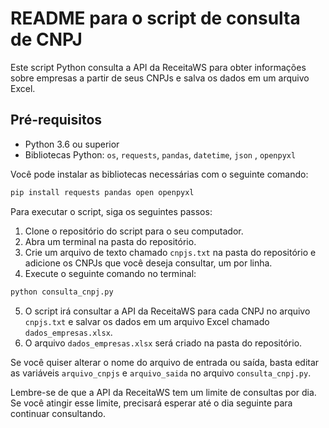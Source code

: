 # README para o script de consulta de CNPJ

Este script Python consulta a API da ReceitaWS para obter informações sobre empresas a partir de seus CNPJs e salva os dados em um arquivo Excel.

## Pré-requisitos

- Python 3.6 ou superior
- Bibliotecas Python: `os`, `requests`, `pandas`, `datetime`, `json` , `openpyxl`

Você pode instalar as bibliotecas necessárias com o seguinte comando:

```bash
pip install requests pandas open openpyxl
```

Para executar o script, siga os seguintes passos:

1. Clone o repositório do script para o seu computador.
2. Abra um terminal na pasta do repositório.
3. Crie um arquivo de texto chamado `cnpjs.txt` na pasta do repositório e adicione os CNPJs que você deseja consultar, um por linha.
4. Execute o seguinte comando no terminal:

```bash
python consulta_cnpj.py
```

5. O script irá consultar a API da ReceitaWS para cada CNPJ no arquivo `cnpjs.txt` e salvar os dados em um arquivo Excel chamado `dados_empresas.xlsx`.
6. O arquivo `dados_empresas.xlsx` será criado na pasta do repositório.

Se você quiser alterar o nome do arquivo de entrada ou saída, basta editar as variáveis `arquivo_cnpjs` e `arquivo_saida` no arquivo `consulta_cnpj.py`.

Lembre-se de que a API da ReceitaWS tem um limite de consultas por dia. Se você atingir esse limite, precisará esperar até o dia seguinte para continuar consultando.
